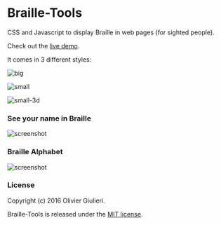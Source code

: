 # Braille-Tools

CSS and Javascript to display Braille in web pages (for sighted people).

Check out the [live demo](https://evoluteur.github.io/braille-tools/index.html).

It comes in 3 different styles:

![big](https://raw.github.com/evoluteur/braille-tools/master/screenshots/braille-big.png)

![small](https://raw.github.com/evoluteur/braille-tools/master/screenshots/braille-small.png)

![small-3d](https://raw.github.com/evoluteur/braille-tools/master/screenshots/braille-small-3d.png)


### See your name in Braille

![screenshot](https://raw.github.com/evoluteur/braille-tools/master/screenshots/your-name-in-braille.png)



### Braille Alphabet

![screenshot](https://raw.github.com/evoluteur/braille-tools/master/screenshots/braille-alphabet.png)


### License

Copyright (c) 2016 Olivier Giulieri.

Braille-Tools is released under the [MIT license](http://github.com/evoluteur/braille/blob/master/LICENSE.md).
